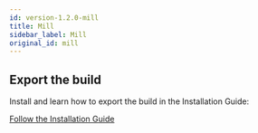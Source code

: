 ```yaml
---
id: version-1.2.0-mill
title: Mill
sidebar_label: Mill
original_id: mill
---
```


## Export the build

Install and learn how to export the build in the Installation Guide:

<a class="button installationButton" href="/bloop/setup">Follow the Installation Guide</a>
